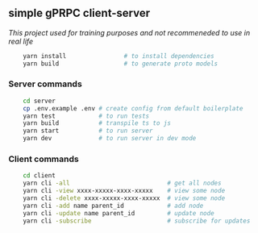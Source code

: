 ## simple gPRPC client-server

<em> This project used for training purposes and not
recommeneded to use in real life </em>

```sh
    yarn install                # to install dependencies
    yarn build                  # to generate proto models
```

### Server commands

```sh
    cd server
    cp .env.example .env # create config from default boilerplate
    yarn test            # to run tests
    yarn build           # transpile ts to js
    yarn start           # to run server
    yarn dev             # to run server in dev mode
```

### Client commands

```sh
    cd client
    yarn cli -all                           # get all nodes
    yarn cli -view xxxx-xxxxx-xxxx-xxxxx    # view some node
    yarn cli -delete xxxx-xxxxx-xxxx-xxxxx  # view some node
    yarn cli -add name parent_id            # add node
    yarn cli -update name parent_id         # update node
    yarn cli -subscribe                     # subscribe for updates
```

